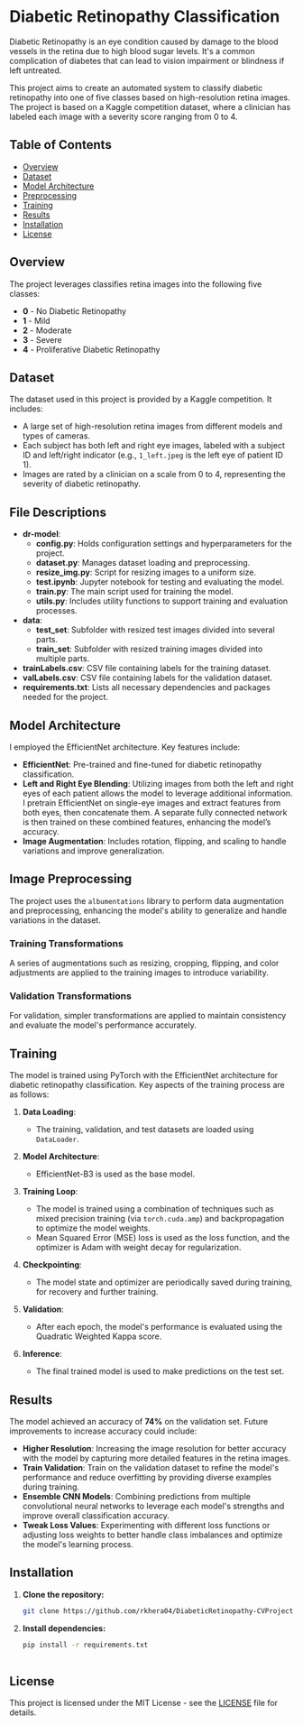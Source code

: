 # Diabetic Retinopathy Classification

Diabetic Retinopathy is an eye condition caused by damage to the blood vessels in the retina due to high blood sugar levels. It's a common complication of diabetes that can lead to vision impairment or blindness if left untreated.

This project aims to create an automated system to classify diabetic retinopathy into one of five classes based on high-resolution retina images. The project is based on a Kaggle competition dataset, where a clinician has labeled each image with a severity score ranging from 0 to 4.

## Table of Contents

- [Overview](#overview)
- [Dataset](#dataset)
- [Model Architecture](#model-architecture)
- [Preprocessing](#image-preprocessing)
- [Training](#training)
- [Results](#results)
- [Installation](#installation)
- [License](#license)

## Overview

The project leverages classifies retina images into the following five classes:

- **0** - No Diabetic Retinopathy
- **1** - Mild
- **2** - Moderate
- **3** - Severe
- **4** - Proliferative Diabetic Retinopathy

## Dataset

The dataset used in this project is provided by a Kaggle competition. It includes:

- A large set of high-resolution retina images from different models and types of cameras.
- Each subject has both left and right eye images, labeled with a subject ID and left/right indicator (e.g., `1_left.jpeg` is the left eye of patient ID 1).
- Images are rated by a clinician on a scale from 0 to 4, representing the severity of diabetic retinopathy.

## File Descriptions

- **dr-model**:
  - **config.py**: Holds configuration settings and hyperparameters for the project.
  - **dataset.py**: Manages dataset loading and preprocessing.
  - **resize_img.py**: Script for resizing images to a uniform size.
  - **test.ipynb**: Jupyter notebook for testing and evaluating the model.
  - **train.py**: The main script used for training the model.
  - **utils.py**: Includes utility functions to support training and evaluation processes.
- **data**:
  - **test_set**: Subfolder with resized test images divided into several parts.
  - **train_set**: Subfolder with resized training images divided into multiple parts.
- **trainLabels.csv**: CSV file containing labels for the training dataset.
- **valLabels.csv**: CSV file containing labels for the validation dataset.
- **requirements.txt**: Lists all necessary dependencies and packages needed for the project.


## Model Architecture

I employed the EfficientNet architecture. Key features include:

- **EfficientNet**: Pre-trained and fine-tuned for diabetic retinopathy classification.
- **Left and Right Eye Blending**: Utilizing images from both the left and right eyes of each patient allows the model to leverage additional information. I pretrain EfficientNet on single-eye images and extract features from both eyes, then concatenate them. A separate fully connected network is then trained on these combined features, enhancing the model’s accuracy.
- **Image Augmentation**: Includes rotation, flipping, and scaling to handle variations and improve generalization.

## Image Preprocessing

The project uses the `albumentations` library to perform data augmentation and preprocessing, enhancing the model's ability to generalize and handle variations in the dataset. 

### Training Transformations

A series of augmentations such as resizing, cropping, flipping, and color adjustments are applied to the training images to introduce variability.

### Validation Transformations

For validation, simpler transformations are applied to maintain consistency and evaluate the model's performance accurately.

## Training

The model is trained using PyTorch with the EfficientNet architecture for diabetic retinopathy classification. Key aspects of the training process are as follows:

1. **Data Loading**: 
   - The training, validation, and test datasets are loaded using `DataLoader`.
   
2. **Model Architecture**: 
   - EfficientNet-B3 is used as the base model.
   
3. **Training Loop**: 
   - The model is trained using a combination of techniques such as mixed precision training (via `torch.cuda.amp`) and backpropagation to optimize the model weights.
   - Mean Squared Error (MSE) loss is used as the loss function, and the optimizer is Adam with weight decay for regularization.
   
4. **Checkpointing**:
   - The model state and optimizer are periodically saved during training, for recovery and further training.

5. **Validation**:
   - After each epoch, the model's performance is evaluated using the Quadratic Weighted Kappa score.

6. **Inference**:
   - The final trained model is used to make predictions on the test set.


## Results

The model achieved an accuracy of **74%** on the validation set. Future improvements to increase accuracy could include:

- **Higher Resolution**: Increasing the image resolution for better accuracy with the model by capturing more detailed features in the retina images.
- **Train Validation**: Train on the validation dataset to refine the model's performance and reduce overfitting by providing diverse examples during training.
- **Ensemble CNN Models**: Combining predictions from multiple convolutional neural networks to leverage each model's strengths and improve overall classification accuracy.
- **Tweak Loss Values**: Experimenting with different loss functions or adjusting loss weights to better handle class imbalances and optimize the model's learning process.


## Installation

1. **Clone the repository:**

   ```bash
   git clone https://github.com/rkhera04/DiabeticRetinopathy-CVProject.git
   ```
   
2. **Install dependencies:**

   ```bash
   pip install -r requirements.txt
 
## License

This project is licensed under the MIT License - see the [LICENSE](LICENSE) file for details.

